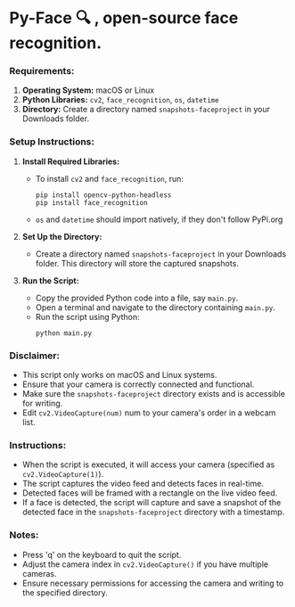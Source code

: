 # Py-Face 🔍 , open-source face recognition. 

### Requirements:
1. **Operating System:** macOS or Linux
2. **Python Libraries:** `cv2`, `face_recognition`, `os`, `datetime`
3. **Directory:** Create a directory named `snapshots-faceproject` in your Downloads folder.

### Setup Instructions:
1. **Install Required Libraries:**
    - To install `cv2` and `face_recognition`, run:
        ```
        pip install opencv-python-headless
        pip install face_recognition
        ```
    - `os` and `datetime` should import natively, if they don't follow PyPi.org

2. **Set Up the Directory:**
    - Create a directory named `snapshots-faceproject` in your Downloads folder. This directory will store the captured snapshots.

3. **Run the Script:**
    - Copy the provided Python code into a file, say `main.py`.
    - Open a terminal and navigate to the directory containing `main.py`.
    - Run the script using Python:
        ```
        python main.py
        ```

### Disclaimer:
- This script only works on macOS and Linux systems.
- Ensure that your camera is correctly connected and functional.
- Make sure the `snapshots-faceproject` directory exists and is accessible for writing.
- Edit `cv2.VideoCapture(num)` num to your camera's order in a webcam list.

### Instructions:
- When the script is executed, it will access your camera (specified as `cv2.VideoCapture(1)`).
- The script captures the video feed and detects faces in real-time.
- Detected faces will be framed with a rectangle on the live video feed.
- If a face is detected, the script will capture and save a snapshot of the detected face in the `snapshots-faceproject` directory with a timestamp.

### Notes:
- Press 'q' on the keyboard to quit the script.
- Adjust the camera index in `cv2.VideoCapture()` if you have multiple cameras.
- Ensure necessary permissions for accessing the camera and writing to the specified directory.
